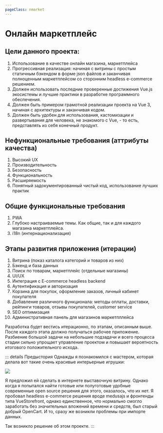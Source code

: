 ```yaml
---
pageClass: nmarket
---
```

# Онлайн маркетплейс

## Цели данного проекта:

1. Использование в качестве онлайн магазина, маркетплейса
2. Прогрессивная реализация: начиная с витрины с простым статичным бэкендом в форме json файлов и заканчивая полноценным маркетплейсом со сторонним headless e-commerce решением.
3. Должен использовать последние проверенные достижения Vue.js экосистемы и лучшие практики в разработке программного обеспечения.
4. Должен быть примером грамотной реализации проекта на Vue 3, начиная с архитектуры и заканчивая кодом.
5. Должен быть удобен для использования, кастомизации и развертывания для человека, не знакомого с Vue, - то есть, представлять из себя конечный продукт.

## Нефункциональные требования (аттрибуты качества)

1. Высокий UX
2. Производительность
3. Безопасность
4. Функциональность
5. Расширяемость
6. Понятный задокументированный чистый код, использование лучших практик


## Общие функциональные требования

1. PWA
2. Глубоко настраиваемые темы. Как общие, так и для каждого магазина маркетплейса.
3. i18n (интернационализация)


## Этапы развития приложения (итерации)

1. Витрина (показ каталога категорий и товаров из них)
2. Бэкенд и база данных
3. Поиск по товарам, маркетплейс (отдельные магазины)
4. UI/UX
5. Интеграция с E-commerce headless backend
6. Аутентификация и авторизация
7. Корзина для покупок, оформление заказов, личный кабинет покупателя
8. Добавление различного функционала: методы оплаты, доставки, рейтинги товаров, отзывы покупателей, customer service
9. SEO оптимизация
10. Административная панель для магазинов маркетпллейса

Разработка будет вестись итерационно, по этапам, описанным выше. После каждого этапа должно получаться рабочее приложение. Разбиение большой задачи на небольшие подзадачи и всего процесса стадии сильно упрощает управление проектом и повышает вероятность итогового положительного исхода.

::: details Предыстория
Однажды я познакомился с мастером, которая делала вот такие очень красивые интерьерные игрушки:

![](/nmarket/assets/images/toys.jpg)

Я предложил ей сделать в интернете выставочную витрину. Однако когда я попытался найти готовые или полуготовые удобные современные open source решения для этого, оказалось, что их нет. Я пробовал headless e-commerce решения вроде medusajs и фронтенды типа VueStorefront, однако единственное, что нормально смогло заработать без значительных вложений времени и средств, был старый добрый OpenCart. И то, сразу же возникли проблемы при импорте данных.

Так возникло решение об этом проекте.
:::

